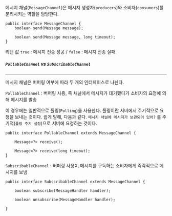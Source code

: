 
메시지 채널(`MessageChannel`)은 메시지 생성자(`producers`)와 소비자(`consumers`)를 분리시키는 역할을 담당한다.

```
public interface MessageChannel { 
	boolean send(Message message); 

	boolean send(Message message, long timeout); 
}
```


리턴 값 `true` : 메시지 전송 성공 / `false` : 메시지 전송 실패



##### `PollableChannel` vs `SubscribableChannel`
---
메시지 채널은 버퍼링 여부에 따라 두 개의 인터페이스로 나뉜다.

`PollableChannel` : 버퍼링 사용, 즉 채널에서 메시지가 대기했다가 소비자의 요청에 의해 메시지를 발송

이 경우에는 일반적으로 폴링(`Polling`)을 사용한다. 폴링이란 서버에서 주기적으로 요청을 보내는 것이다.
쉽게 말해, 다음과 같다. `메시지 채널에 메시지가 보관되어 있어?` 를 주기적(`폴링 주기 설정`)으로 서버에 요청하는 것이다.

```
public interface PollableChannel extends MessageChannel { 

	Message<?> receive(); 

	Message<?> receive(long timeout); 
}
```

`SubscribableChannel` : 버퍼링 사용X, 메시지를 구독하는 소비자에게 즉각적으로 메시지를 보냄

```
public interface SubscribableChannel extends MessageChannel {

    boolean subscribe(MessageHandler handler);

    boolean unsubscribe(MessageHandler handler);

}
```
